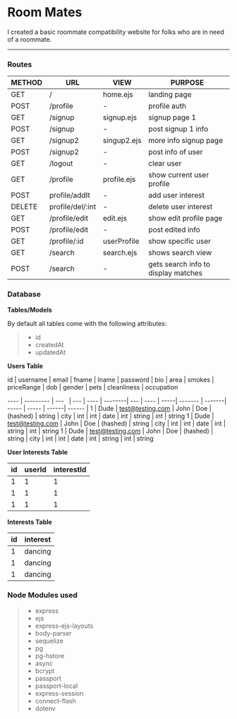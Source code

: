 Room Mates
===================


I created a basic roommate compatibility website for folks who are in need of a roommate.

----------


### Routes


METHOD   | URL      | VIEW        | PURPOSE
-------- | ---      | ---         |  ---     
GET      | /        | home.ejs    | landing page
POST     | /profile | -           | profile auth
GET      | /signup  | signup.ejs  | signup page 1
POST     | /signup  | -           | post signup 1 info
GET      | /signup2 | singup2.ejs | more info signup page
POST     | /signup2 | -           | post info of user
GET      | /logout  | -           | clear user
GET      | /profile | profile.ejs | show current user profile
POST     | profile/addIt    | -           | add user interest
DELETE   | profile/del/:int | -           | delete user interest
GET      | /profile/edit    | edit.ejs    | show edit profile page
POST     | /profile/edit    | -           | post edited info
GET      | /profile/:id     | userProfile | show specific user
GET      | /search           | search.ejs     | shows search view
POST     | /search          | -    | gets search info to display matches






### Database

**Tables/Models** 

By default all tables come with the following attributes:

> - id
> -  createdAt
> - updatedAt


**Users Table**



id   | username  | email | fname | lname | password | bio | area | smokes | priceRange | dob | gender | pets | cleanliness | occupation

---- | --------- | ---    |  ---  | ---- | --------| --- | ---- | -----| ------- | -------| ----- | ----- | ------|  ------ |
1    | Dude | test@testing.com | John | Doe | (hashed) | string | city | int | int | date | int | string | int | string
1    | Dude | test@testing.com | John | Doe | (hashed) | string | city | int | int | date | int | string | int | string
1    | Dude | test@testing.com | John | Doe | (hashed) | string | city | int | int | date | int | string | int | string

**User Interests Table**


id   | userId | interestId |
------ | ---      | ---    
1| 1 | 1
1| 1 | 1
1| 1 | 1

**Interests Table**


id   | interest| 
| -------- | ---  
1| dancing
1| dancing
1| dancing




### Node Modules used

>- express
>- ejs
>- express-ejs-layouts
>- body-parser
>- sequelize
>- pg
>- pg-hstore
>- async
>- bcrypt
>- passport
>- passport-local
>- express-session
>- connect-flash
>- dotenv
